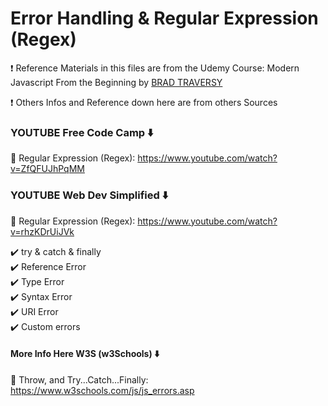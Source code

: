 # Error Handling & Regular Expression (Regex)

❗ Reference Materials in this files are from the Udemy Course: Modern Javascript From the Beginning by [BRAD TRAVERSY](https://www.udemy.com/course/modern-javascript-from-the-beginning/learn/lecture/8762438#overview)

❗ Others Infos and Reference down here are from others Sources

### YOUTUBE Free Code Camp ⬇️

🚀 Regular Expression (Regex): https://www.youtube.com/watch?v=ZfQFUJhPqMM

### YOUTUBE Web Dev Simplified ⬇️

🚀 Regular Expression (Regex): https://www.youtube.com/watch?v=rhzKDrUiJVk

✔️ try & catch & finally <br>
✔️ Reference Error <br>
✔️ Type Error <br>
✔️ Syntax Error <br>
✔️ URI Error <br>
✔️ Custom errors <br>


#### More Info Here W3S (w3Schools) ⬇️

🚀 Throw, and Try...Catch...Finally: https://www.w3schools.com/js/js_errors.asp






